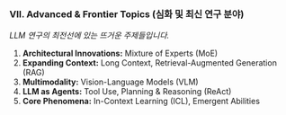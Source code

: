 ### **VII. Advanced & Frontier Topics (심화 및 최신 연구 분야)**

*LLM 연구의 최전선에 있는 뜨거운 주제들입니다.*

1. **Architectural Innovations:** Mixture of Experts (MoE)
2. **Expanding Context:** Long Context, Retrieval-Augmented Generation (RAG)
3. **Multimodality:** Vision-Language Models (VLM)
4. **LLM as Agents:** Tool Use, Planning & Reasoning (ReAct)
5. **Core Phenomena:** In-Context Learning (ICL), Emergent Abilities